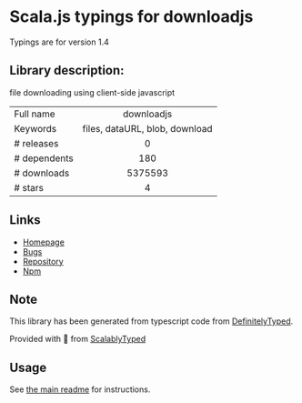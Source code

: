 
# Scala.js typings for downloadjs

Typings are for version 1.4

## Library description:
file downloading using client-side javascript

|                    |                 |
| ------------------ | :-------------: |
| Full name          | downloadjs |
| Keywords           | files, dataURL, blob, download |
| # releases         | 0 |
| # dependents       | 180 |
| # downloads        | 5375593 |
| # stars            | 4 |

## Links
- [Homepage](http://danml.com/download.html)
- [Bugs](https://github.com/rndme/download/issues)
- [Repository](https://github.com/rndme/download)
- [Npm](https://www.npmjs.com/package/downloadjs)
    


## Note
This library has been generated from typescript code from [DefinitelyTyped](https://definitelytyped.org).

Provided with :purple_heart: from [ScalablyTyped](https://github.com/oyvindberg/ScalablyTyped)

## Usage
See [the main readme](../../readme.md) for instructions.


